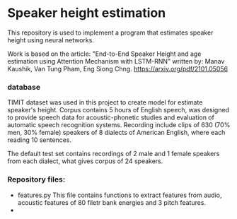 # Speaker height estimation

This repository is used to implement a program that estimates speaker height using neural networks.

Work is based on the article: "End-to-End Speaker Height and age estimation using Attention Mechanism with LSTM-RNN" written by: Manav Kaushik, Van Tung Pham, Eng Siong Chng.
https://arxiv.org/pdf/2101.05056

### database
TIMIT dataset was used in this project to create model for estimate speaker's height. Corpus contains 5 hours of English speech, was designed to provide speech data for acoustic-phonetic studies and evaluation of automatic speech recognition systems. Recording include clips of 630 (70% men, 30% female) speakers of 8 dialects of American English, where each reading 10 sentences.

The default test set contains recordings of 2 male and 1 female speakers from each dialect, what gives corpus of 24 speakers. 


### Repository files:
* features.py 
This file contains functions to extract features from audio, acoustic features of 80 filetr bank energies and 3 pitch features.
* 
